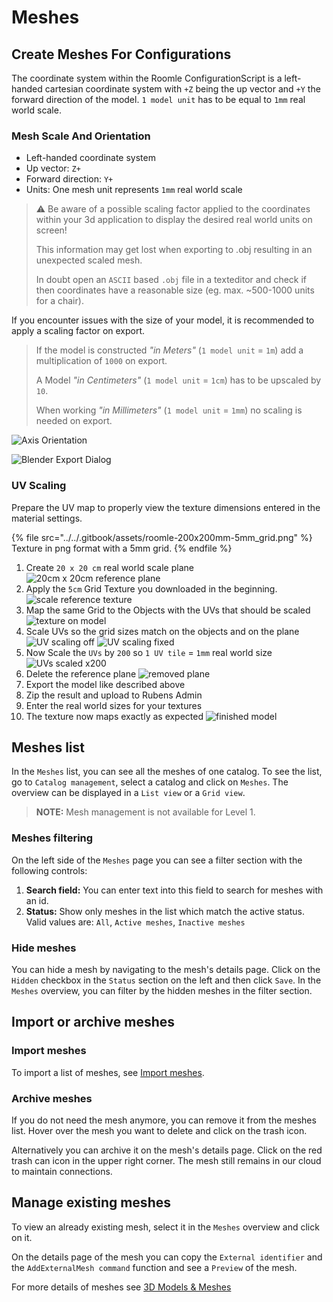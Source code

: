 # Meshes

## Create Meshes For Configurations

The coordinate system within the Roomle ConfigurationScript is a left-handed cartesian coordinate system with `+Z` being the up vector and `+Y` the forward direction of the model. `1 model unit` has to be equal to `1mm` real world scale.

### Mesh Scale And Orientation

* Left-handed coordinate system
* Up vector: `Z+`
* Forward direction: `Y+`
* Units: One mesh unit represents `1mm` real world scale

> ⚠️ Be aware of a possible scaling factor applied to the coordinates within your 3d application to display the desired real world units on screen!
>
> This information may get lost when exporting to .obj resulting in an unexpected scaled mesh.
>
> In doubt open an `ASCII` based `.obj` file in a texteditor and check if then coordinates have a reasonable size (eg. max. \~500-1000 units for a chair).

If you encounter issues with the size of your model, it is recommended to apply a scaling factor on export.

> If the model is constructed _"in Meters"_ (`1 model unit` = `1m`) add a multiplication of `1000` on export.
>
> A Model _"in Centimeters"_ (`1 model unit` = `1cm`) has to be upscaled by `10`.
>
> When working _"in Millimeters"_ (`1 model unit` = `1mm`) no scaling is needed on export.

![Axis Orientation](<../images/mesh\_creation-chair\_model\_with\_coordinate\_system (1).png>)

![Blender Export Dialog](<../images/mesh\_creation-Blender\_Export\_Dialog (1).png>)

### UV Scaling

Prepare the UV map to properly view the texture dimensions entered in the material settings.



{% file src="../../.gitbook/assets/roomle-200x200mm-5mm_grid.png" %}
Texture in png format with a 5mm grid.
{% endfile %}



1. Create `20 x 20 cm` real world scale plane ![20cm x 20cm reference plane](<../images/mesh\_creation-01-reference\_plane (1).png>)
2. Apply the `5cm` Grid Texture you downloaded in the beginning. ![scale reference texture](<../images/mesh\_creation-02-reference\_grid (1).png>)
3. Map the same Grid to the Objects with the UVs that should be scaled ![texture on model](<../images/mesh\_creation-03-initial\_grid (1).png>)
4. Scale UVs so the grid sizes match on the objects and on the plane ![UV scaling off](<../images/mesh\_creation-04-scale\_before (1).png>) ![UV scaling fixed](<../images/mesh\_creation-05-scale\_after (1).png>)
5. Now Scale the `UVs` by `200` so `1 UV tile` = `1mm` real world size ![UVs scaled x200](<../images/mesh\_creation-06-200x\_scaled\_UVs (1).png>)
6. Delete the reference plane ![removed plane](<../images/mesh\_creation-07-removed\_reference\_plane (1).png>)
7. Export the model like described above
8. Zip the result and upload to Rubens Admin
9. Enter the real world sizes for your textures
10. The texture now maps exactly as expected ![finished model](<../images/mesh\_creation-09-model\_with\_texture (1).png>)

## Meshes list

In the `Meshes` list, you can see all the meshes of one catalog. To see the list, go to `Catalog management`, select a catalog and click on `Meshes`. The overview can be displayed in a `List view` or a `Grid view`.

> **NOTE:** Mesh management is not available for Level 1.

### Meshes filtering

On the left side of the `Meshes` page you can see a filter section with the following controls:

1. **Search field:** You can enter text into this field to search for meshes with an id.
2. **Status:** Show only meshes in the list which match the active status. Valid values are: `All`, `Active meshes`, `Inactive meshes`

### Hide meshes

You can hide a mesh by navigating to the mesh's details page. Click on the `Hidden` checkbox in the `Status` section on the left and then click `Save`. In the `Meshes` overview, you can filter by the hidden meshes in the filter section.

## Import or archive meshes

### Import meshes

To import a list of meshes, see [Import meshes](import-export.md).

### Archive meshes

If you do not need the mesh anymore, you can remove it from the meshes list. Hover over the mesh you want to delete and click on the trash icon.

Alternatively you can archive it on the mesh's details page. Click on the red trash can icon in the upper right corner. The mesh still remains in our cloud to maintain connections.

## Manage existing meshes

To view an already existing mesh, select it in the `Meshes` overview and click on it.

On the details page of the mesh you can copy the `External identifier` and the `AddExternalMesh command` function and see a `Preview` of the mesh.

For more details of meshes see [3D Models & Meshes](../../content-creation/scripting-resources/200\_100\_meshes.md)
